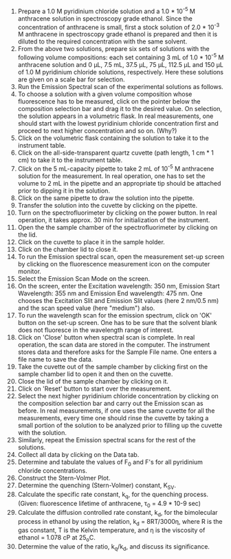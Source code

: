 1. Prepare a 1.0 M pyridinium chloride solution and a 1.0 * 10<sup>-5</sup> M anthracene solution in spectroscopy grade ethanol. Since the concentration of anthracene is small, first a stock solution of 2.0 * 10<sup>-3</sup> M anthracene in spectroscopy grade ethanol is prepared and then it is diluted to the required concentration with the same solvent.
2. From the above two solutions, prepare six sets of solutions with the following volume compositions: each set containing 3 mL of 1.0 * 10<sup>-5</sup> M anthracene solution and 0 &#956;L, 7.5 mL, 37.5 &#956;L, 75 &#956;L, 112.5 &#956;L and 150 &#956;L of 1.0 M pyridinium chloride solutions, respectively. Here these solutions are given on a scale bar for selection.
3. Run the Emission Spectral scan of the experimental solutions as follows.
4. To choose a solution with a given volume composition whose fluorescence has to be measured, click on the pointer below the composition selection bar and drag it to the desired value. On selection, the solution appears in a volumetric flask. In real measurements, one should start with the lowest pyridinium chloride concentration first and proceed to next higher concentration and so on. (Why?)
5. Click on the volumetric flask containing the solution to take it to the instrument table.
6. Click on the all-side-transparent quartz cuvette (path length, 1 cm * 1 cm) to take it to the instrument table.
7. Click on the 5 mL-capacity pipette to take 2 mL of 10<sup>-5</sup> M anthracene solution for the measurement. In real operation, one has to set the volume to 2 mL in the pipette and an appropriate tip should be attached prior to dipping it in the solution.
8. Click on the same pipette to draw the solution into the pipette.
9. Transfer the solution into the cuvette by clicking on the pipette.
10. Turn on the spectrofluorimeter by clicking on the power button. In real operation, it takes approx. 30 min for initialization of the instrument.
11. Open the the sample chamber of the spectrofluorimeter by clicking on the lid.
12. Click on the cuvette to place it in the sample holder.
13. Click on the chamber lid to close it.
14. To run the Emission spectral scan, open the measurement set-up screen by clicking on the fluorescence measurement icon on the computer monitor.
15. Select the Emission Scan Mode on the screen.
16. On the screen, enter the Excitation wavelength: 350 nm, Emission Start Wavelength: 355 nm and Emission End wavelength: 475 nm. One chooses the Excitation Slit and Emission Slit values (here 2 nm/0.5 nm) and the scan speed value (here "medium") also.
17. To run the wavelength scan for the emission spectrum, click on 'OK' button on the set-up screen. One has to be sure that the solvent blank does not fluoresce in the wavelength range of interest.
18. Click on 'Close' button when spectral scan is complete. In real operation, the scan data are stored in the computer. The instrument stores data and therefore asks for the Sample File name. One enters a file name to save the data.
19. Take the cuvette out of the sample chamber by clicking first on the sample chamber lid to open it and then on the cuvette.
20. Close the lid of the sample chamber by clicking on it.
21. Click on 'Reset' button to start over the measurement.
22. Select the next higher pyridinium chloride concentration by clicking on the composition selection bar and carry out the Emission scan as before. In real measurements, if one uses the same cuvette for all the measurements, every time one should rinse the cuvette by taking a small portion of the solution to be analyzed prior to filling up the cuvette with the solution.
23. Similarly, repeat the Emission spectral scans for the rest of the solutions.
24. Collect all data by clicking on the Data tab.
25. Determine and tabulate the values of F<sub>0</sub> and F's for all pyridinium chloride concentrations.
26. Construct the Stern-Volmer Plot.
27. Determine the quenching (Stern-Volmer) constant, K<sub>SV</sub>.
28. Calculate the specific rate constant, k<sub>q</sub>, for the quenching process. (Given: fluorescence lifetime of anthracene, &#964;<sub>0</sub> = 4.9 * 10-9 sec)
29. Calculate the diffusion controlled rate constant, k<sub>d</sub>, for the bimolecular process in ethanol by using the relation, k<sub>d</sub> = 8RT/3000&#951;, where R is the gas constant, T is the Kelvin temperature, and &#951; is the viscosity of ethanol = 1.078 cP at 25<sub>o</sub>C.
30. Determine the value of the ratio, k<sub>q</sub>/k<sub>d</sub>, and discuss its significance.
